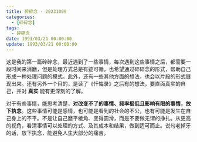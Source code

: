 ```yaml
---
title: 碎碎念 - 20231009
categories: 
  - [碎碎念]
tags:
  - 碎碎念
date: 1993/03/21 00:00:00
update: 1993/03/21 00:00:00
---
```


这是我的第一篇碎碎念，最近遇到了一些事情，每次遇到这些事情之后，都需要一段时间来消磨，但是处理方式总是有迹可循，也希望通过碎碎念的形式，帮助自己形成一种处理问题的模式。此外，还有一些其他方面的想法，也会以片段的形式展现出来。还有另外一个目的，是读了《忏悔录》之后有的想法，要直面真实的自己，并对 **真实** 能有更深刻的了解。

对于有些事情，能思考清楚，**对改变不了的事情、频率极低且影响有限的事情，放下执念**。这些事情可能是感情，也可能是看到的社会的不公，也有可能是发生在自己身上的不平。不是让自己磨平棱角、变得圆滑，而是不要做无谓的挣扎。从更高的视角，看清事情可以处理的方式、及其成本和结果，做到适可而止。说句老掉牙的话，放下执念，能避免人生大部分的痛苦。